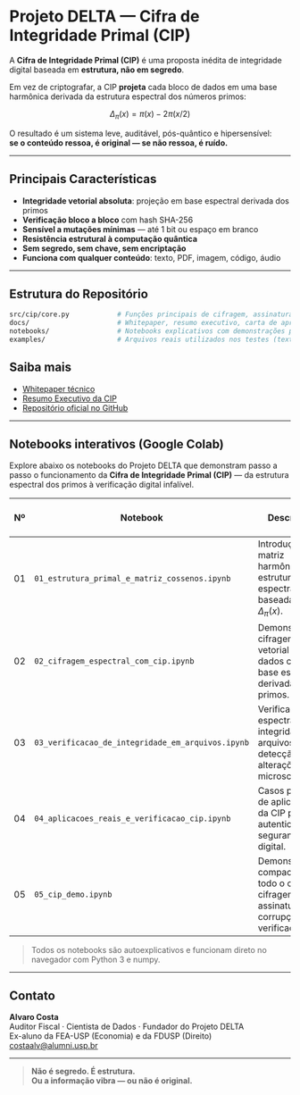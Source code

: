# Projeto DELTA — Cifra de Integridade Primal (CIP)

A **Cifra de Integridade Primal (CIP)** é uma proposta inédita de integridade digital baseada em **estrutura, não em segredo**.

Em vez de criptografar, a CIP **projeta** cada bloco de dados em uma base harmônica derivada da estrutura espectral dos números primos:

$$
\Delta_\pi(x) = \pi(x) - 2\pi(x/2)
$$

O resultado é um sistema leve, auditável, pós-quântico e hipersensível:  
**se o conteúdo ressoa, é original — se não ressoa, é ruído.**

---

## Principais Características

- **Integridade vetorial absoluta**: projeção em base espectral derivada dos primos  
- **Verificação bloco a bloco** com hash SHA-256  
- **Sensível a mutações mínimas** — até 1 bit ou espaço em branco  
- **Resistência estrutural à computação quântica**  
- **Sem segredo, sem chave, sem encriptação**  
- **Funciona com qualquer conteúdo**: texto, PDF, imagem, código, áudio  

---

## Estrutura do Repositório

```bash
src/cip/core.py            # Funções principais de cifragem, assinatura e verificação vetorial
docs/                      # Whitepaper, resumo executivo, carta de apresentação e fundamentos jurídicos
notebooks/                 # Notebooks explicativos com demonstrações práticas
examples/                  # Arquivos reais utilizados nos testes (texto, binário, PDF)
```

## Saiba mais

- [Whitepaper técnico](docs/whitepaper.md)  
- [Resumo Executivo da CIP](docs/resumo_executivo.md)  
- [Repositório oficial no GitHub](https://github.com/costaalv/projeto-delta)

---

## Notebooks interativos (Google Colab)

Explore abaixo os notebooks do Projeto DELTA que demonstram passo a passo o funcionamento da **Cifra de Integridade Primal (CIP)** — da estrutura espectral dos primos à verificação digital infalível.

| Nº  | Notebook                                              | Descrição                                                                                          | Abrir no Colab |
|-----|--------------------------------------------------------|------------------------------------------------------------------------------------------------------|----------------|
| 01  | `01_estrutura_primal_e_matriz_cossenos.ipynb`         | Introdução à matriz harmônica e à estrutura espectral baseada em $\Delta_\pi(x)$.                            | [🔗 Abrir](https://colab.research.google.com/drive/https://drive.google.com/file/d/18uKKdsr5_bka8NblUSWzDO5j95PRv2jF/view?usp=sharing) |
| 02  | `02_cifragem_espectral_com_cip.ipynb`                 | Demonstra a cifragem vetorial dos dados com base espectral derivada dos primos.                    | [🔗 Abrir](https://colab.research.google.com/drive/https://drive.google.com/file/d/1ehnbiCWM8HBkSZlIGO3H4ZBwgORi2yuc/view?usp=sharing) |
| 03  | `03_verificacao_de_integridade_em_arquivos.ipynb`     | Verificação espectral da integridade de arquivos com detecção de alterações microscópicas.         | [🔗 Abrir](https://colab.research.google.com/drive/https://drive.google.com/file/d/1hfwhqadasCPwCsfG5vNmgA8w97YfKiJO/view?usp=sharing) |
| 04  | `04_aplicacoes_reais_e_verificacao_cip.ipynb`         | Casos práticos de aplicação da CIP para autenticação e segurança digital.                          | [🔗 Abrir](https://colab.research.google.com/drive/https://drive.google.com/file/d/1Syd7oKhWj6crsBq3UvdXXf1_R2S62P0a/view?usp=sharing) |
| 05  | `05_cip_demo.ipynb`                                   | Demonstração compacta de todo o ciclo: cifragem, assinatura, corrupção e verificação.              | [🔗 Abrir](https://colab.research.google.com/drive/https://drive.google.com/file/d/1CS7VKNX3zz9ruO4s0MkG2ElJYtIZBcfk/view?usp=sharing) |
> Todos os notebooks são autoexplicativos e funcionam direto no navegador com Python 3 e numpy.

---

## Contato

**Alvaro Costa**  
Auditor Fiscal · Cientista de Dados · Fundador do Projeto DELTA  
Ex-aluno da FEA-USP (Economia) e da FDUSP (Direito)  
costaalv@alumni.usp.br

---

> **Não é segredo. É estrutura.**  
> **Ou a informação vibra — ou não é original.**

